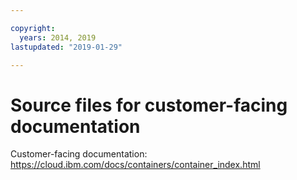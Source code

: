 ```yaml
---

copyright:
  years: 2014, 2019
lastupdated: "2019-01-29"

---
```



# Source files for customer-facing documentation

Customer-facing documentation: https://cloud.ibm.com/docs/containers/container_index.html


